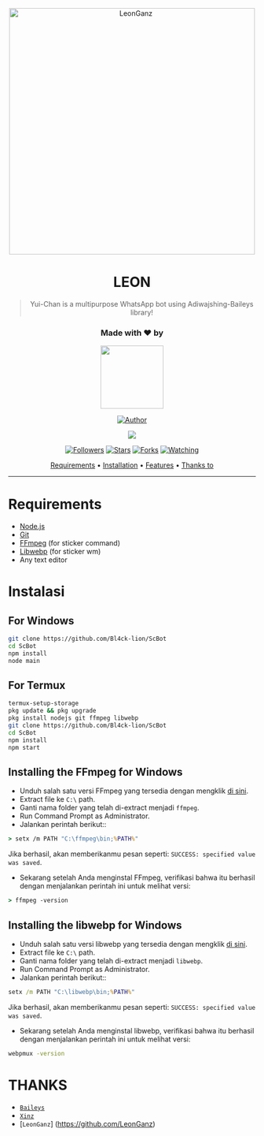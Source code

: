 <div align="center">
<img src="https://h.top4top.io/p_2036i19a30.jpg" alt="LeonGanz" width="500" />

# LEON

> Yui-Chan is a multipurpose WhatsApp bot using Adiwajshing-Baileys library!
>
>

<h3 align="center">Made with ❤️ by</h3>
<p align="center">
  <a href="https://github.com/Bl4ck-lion/ScBot"><img src="https://avatars.githubusercontent.com/u/81684610?s=400&u=25765902db0b709938966cf4127ac11af5eafb5d&v=4" height="128" width="128" /></a>
</p>

<p align="center">
  <a href="https://github.com/Bl4ck-lion/ScBot"><img title="Author" src="https://img.shields.io/badge/Author-LeonGanz-purple.svg?style=for-the-badge&logo=github" /></a>
</p>
  <a href="https://www.murphysec.com/accept?code=858bf237f23338ffc0b5981ee51c7e1f&type=1&from=2&t=2" alt="Status Keamanan"><img src="https://www.murphysec.com/platform3 /v3/badge/1616514276122984448.svg?t=1" /></a>
<p align="center">
<a href="https://github.com/kamikaze2325/ScBot/followers"><img title="Followers" src="https://img.shields.io/github/followers/kamikaze2325?color=blue&style=flat-square"></a>
<a href="https://github.com/kamikaze2325/ScBot"><img title="Stars" src="https://img.shields.io/github/stars/kamikaze2325/ScBot?color=red&style=flat-square"></a>
<a href="https://github.com/kamikaze2325/ScBot"><img title="Forks" src="https://img.shields.io/github/forks/kamikaze2325/ScBot?color=red&style=flat-square"></a>
<a href="https://github.com/kamikaze2325/ScBot"><img title="Watching" src="https://img.shields.io/github/watchers/kamikaze2325/ScBot?label=Watchers&color=blue&style=flat-square"></a>
</p>

<p align="center">
  <a href="https://github.com/kamikaze2325/ScBot#requirements">Requirements</a> •
  <a href="https://github.com/kamikaze2325/ScBot#instalasi">Installation</a> •
  <a href="https://https://github.com/kamikaze2325/ScBot">Features</a> •
  <a href="https://github.com/kamikaze2325/ScBot#thanks-to">Thanks to</a>
</p>
</div>


---



# Requirements
* [Node.js](https://nodejs.org/en/)
* [Git](https://git-scm.com/downloads)
* [FFmpeg](https://github.com/BtbN/FFmpeg-Builds/releases) (for sticker command)
* [Libwebp](https://developers.google.com/speed/webp/download) (for sticker wm)
* Any text editor

# Instalasi
## For Windows
```bash
git clone https://github.com/Bl4ck-lion/ScBot
cd ScBot
npm install
node main
```
## For Termux
```bash
termux-setup-storage
pkg update && pkg upgrade
pkg install nodejs git ffmpeg libwebp 
git clone https://github.com/Bl4ck-lion/ScBot
cd ScBot
npm install
npm start
```

## Installing the FFmpeg for Windows
* Unduh salah satu versi FFmpeg yang tersedia dengan mengklik [di sini](https://github.com/BtbN/FFmpeg-Builds/releases).
* Extract file ke `C:\` path.
* Ganti nama folder yang telah di-extract menjadi `ffmpeg`.
* Run Command Prompt as Administrator.
* Jalankan perintah berikut::
```cmd
> setx /m PATH "C:\ffmpeg\bin;%PATH%"
```
Jika berhasil, akan memberikanmu pesan seperti: `SUCCESS: specified value was saved`.
* Sekarang setelah Anda menginstal FFmpeg, verifikasi bahwa itu berhasil dengan menjalankan perintah ini untuk melihat versi:
```cmd
> ffmpeg -version
```


## Installing the libwebp for Windows
* Unduh salah satu versi libwebp yang tersedia dengan mengklik [di sini](https://developers.google.com/speed/webp/download).
* Extract file ke `C:\` path.
* Ganti nama folder yang telah di-extract menjadi `libwebp`.
* Run Command Prompt as Administrator.
* Jalankan perintah berikut::
```cmd
setx /m PATH "C:\libwebp\bin;%PATH%"
```
Jika berhasil, akan memberikanmu pesan seperti: `SUCCESS: specified value was saved`.
* Sekarang setelah Anda menginstal libwebp, verifikasi bahwa itu berhasil dengan menjalankan perintah ini untuk melihat versi:
```cmd
webpmux -version
```

# THANKS
* [`Baileys`](https://github.com/adiwajshing/Baileys)
* [`Xinz`](https://github.com/Xinz-Team)
* [`LeonGanz`] (https://github.com/LeonGanz)
